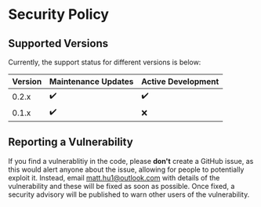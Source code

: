 # Security Policy

## Supported Versions

Currently, the support status for different versions is below: 

| Version | Maintenance Updates | Active Development |
| ------- | ------------------- | ------------------ |
| 0.2.x   | :heavy_check_mark: | :heavy_check_mark: |
| 0.1.x   | :heavy_check_mark: | :x: |

## Reporting a Vulnerability

If you find a vulnerablitiy in the code, please **don't** create a GitHub issue, as this would alert anyone about the issue, allowing for people to potentially exploit it.
Instead, email <matt.hu1@outlook.com> with details of the vulnerability and these will be fixed as soon as possible. Once fixed, a security advisory will be published to warn
other users of the vulnerability.

